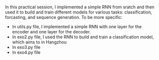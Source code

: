 In this practical session, I implemented a simple RNN from sratch and then used it to build and train different models for various tasks: classification, forcasting, and sequence generation. To be more specific:

- In utils.py file, I implemented a simple RNN with one layer for the encoder and one layer for the decoder.
- In exo2.py file, I used the RNN to build and train a classification model, which aims to in Hangzhou
- In exo3.py file
- In exo4.py file
